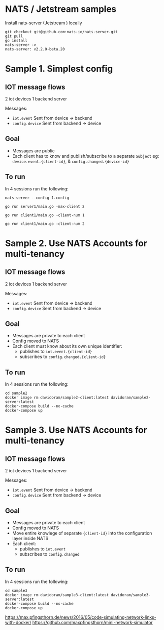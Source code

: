 # NATS / Jetstream samples

Install nats-server (Jetstream ) locally

```
git checkout git@github.com:nats-io/nats-server.git
git pull
go install
nats-server -v
nats-server: v2.2.0-beta.20
```


# Sample 1. Simplest config

## IOT message flows

2 iot devices
1 backend server

Messages:

- `iot.event` Sent from device -> backend
- `config.device` Sent from backend -> device

## Goal

- Messages are public
- Each client has to know and publish/subscribe to a separate `Subject` eg: `device.event.{client-id}`, & `config.changed.{device-id}`

## To run

In 4 sessions run the following:

`nats-server --config 1.config`

`go run server1/main.go -max-client 2`

`go run client1/main.go -client-num 1`

`go run client1/main.go -client-num 2`

# Sample 2. Use NATS Accounts for multi-tenancy

## IOT message flows

2 iot devices
1 backend server

Messages:

- `iot.event` Sent from device -> backend
- `config.device` Sent from backend -> device

## Goal

- Messages are private to each client
- Config moved to NATS
- Each client must know about its own unique identifier:
  - publishes to `iot.event.{client-id}`
  - subscribes to `config.changed.{client-id}`

## To run

In 4 sessions run the following:

```
cd sample2
docker image rm davidoram/sample2-client:latest davidoram/sample2-server:latest
docker-compose build --no-cache
docker-compose up
```

# Sample 3. Use NATS Accounts for multi-tenancy

## IOT message flows

2 iot devices
1 backend server

Messages:

- `iot.event` Sent from device -> backend
- `config.device` Sent from backend -> device

## Goal

- Messages are private to each client
- Config moved to NATS
- Move entire knowlege of separate `{client-id}` into the configuration layer inside NATS
- Each client:
  - publishes to `iot.event`
  - subscribes to `config.changed`

## To run

In 4 sessions run the following:

```
cd sample3
docker image rm davidoram/sample3-client:latest davidoram/sample3-server:latest
docker-compose build --no-cache
docker-compose up
```

https://max.pfingsthorn.de/news/2016/05/code-simulating-network-links-with-docker/
https://github.com/maxpfingsthorn/mini-network-simulator
